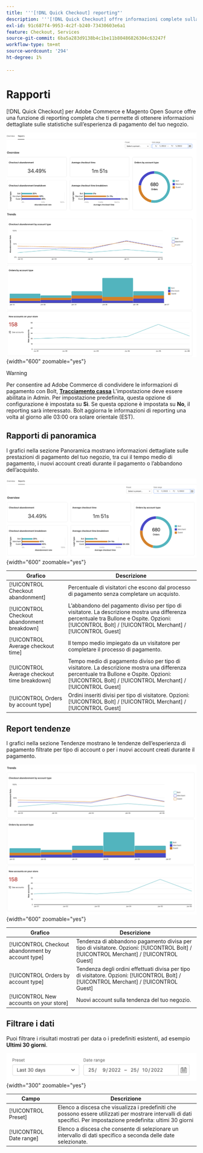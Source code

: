 ```yaml
---
title: '''[!DNL Quick Checkout] reporting"'
description: '''[!DNL Quick Checkout] offre informazioni complete sulla generazione dei rapporti."'
exl-id: 91c687f4-9953-4c2f-b240-73430603e6a1
feature: Checkout, Services
source-git-commit: 6ba5a283d9138b4c1be11b80486826304c63247f
workflow-type: tm+mt
source-wordcount: '294'
ht-degree: 1%

---
```


# Rapporti

[!DNL Quick Checkout] per Adobe Commerce e Magento Open Source offre una funzione di reporting completa che ti permette di ottenere informazioni dettagliate sulle statistiche sull’esperienza di pagamento del tuo negozio.

![Visualizzazione Rapporti](assets/reports-view-big-checkout.png){width="600" zoomable="yes"}

>[!WARNING]
>
> Per consentire ad Adobe Commerce di condividere le informazioni di pagamento con Bolt, [**Tracciamento cassa**](../quick-checkout/settings-quick-checkout.md)  L&#39;impostazione deve essere abilitata in Admin. Per impostazione predefinita, questa opzione di configurazione è impostata su **Sì**. Se questa opzione è impostata su **No**, il reporting sarà interessato. Bolt aggiorna le informazioni di reporting una volta al giorno alle 03:00 ora solare orientale (EST).

## Rapporti di panoramica

I grafici nella sezione Panoramica mostrano informazioni dettagliate sulle prestazioni di pagamento del tuo negozio, tra cui il tempo medio di pagamento, i nuovi account creati durante il pagamento o l’abbandono dell’acquisto.

![Panoramica sui rapporti](assets/overview-report-checkout.png){width="600" zoomable="yes"}

| Grafico | Descrizione |
|---|---|
| [!UICONTROL Checkout abandonment] | Percentuale di visitatori che escono dal processo di pagamento senza completare un acquisto. |
| [!UICONTROL Checkout abandonment breakdown] | L’abbandono del pagamento diviso per tipo di visitatore. La descrizione mostra una differenza percentuale tra Bullone e Ospite. Opzioni: [!UICONTROL Bolt] / [!UICONTROL Merchant] / [!UICONTROL Guest] |
| [!UICONTROL Average checkout time] | Il tempo medio impiegato da un visitatore per completare il processo di pagamento. |
| [!UICONTROL Average checkout time breakdown] | Tempo medio di pagamento diviso per tipo di visitatore. La descrizione mostra una differenza percentuale tra Bullone e Ospite. Opzioni: [!UICONTROL Bolt] / [!UICONTROL Merchant] / [!UICONTROL Guest] |
| [!UICONTROL Orders by account type] | Ordini inseriti divisi per tipo di visitatore. Opzioni: [!UICONTROL Bolt] / [!UICONTROL Merchant] / [!UICONTROL Guest] |

## Report tendenze

I grafici nella sezione Tendenze mostrano le tendenze dell’esperienza di pagamento filtrate per tipo di account o per i nuovi account creati durante il pagamento.

![Tendenze dei rapporti](assets/trends-report-checkout.png){width="600" zoomable="yes"}

| Grafico | Descrizione |
|---|---|
| [!UICONTROL Checkout abandonment by account type] | Tendenza di abbandono pagamento divisa per tipo di visitatore. Opzioni: [!UICONTROL Bolt] / [!UICONTROL Merchant] / [!UICONTROL Guest] |
| [!UICONTROL Orders by account type] | Tendenza degli ordini effettuati divisa per tipo di visitatore. Opzioni: [!UICONTROL Bolt] / [!UICONTROL Merchant] / [!UICONTROL Guest] |
| [!UICONTROL New accounts on your store] | Nuovi account sulla tendenza del tuo negozio. |

## Filtrare i dati

Puoi filtrare i risultati mostrati per data o i predefiniti esistenti, ad esempio **Ultimi 30 giorni**.

![Visualizzazione filtro](assets/filter-view.png){width="300" zoomable="yes"}

| Campo | Descrizione |
|---|---|
| [!UICONTROL Preset] | Elenco a discesa che visualizza i predefiniti che possono essere utilizzati per mostrare intervalli di dati specifici. Per impostazione predefinita: ultimi 30 giorni |
| [!UICONTROL Date range] | Elenco a discesa che consente di selezionare un intervallo di dati specifico a seconda delle date selezionate. |

